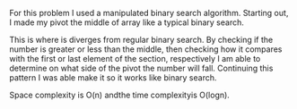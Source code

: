 For this problem I used a manipulated binary search algorithm. Starting out, I made my pivot the middle of array like a typical binary search. 

This is where is diverges from regular binary search. By checking if the number is greater or less than the middle, then checking how it compares with the first or last element of the section, respectively I am able to determine on what side of the pivot the number will fall. Continuing this pattern I was able make it so it works like binary search.

Space complexity is O(n) andthe time complexityis O(logn).